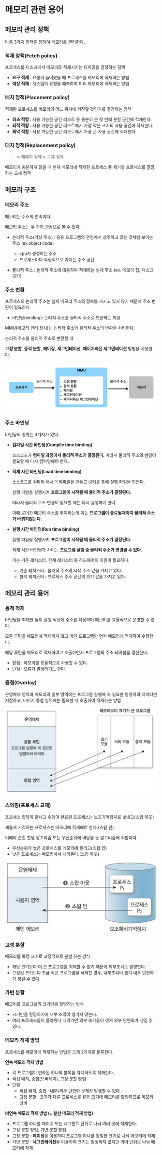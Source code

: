 # 메모리 관련 용어
## 메모리 관리 정책

다음 3가지 정책을 정하여 메모리를 관리한다.

### 적재 정책(Fetch policy)

프로세스를 디스크에서 메모리로 적재시키는 타이밍을 결정하는 정책

- **요구 적재** : 요청이 들어왔을 때 프로세스를 메모리에 적재하는 방법
- **예상 적재** : 시스템의 요청을 예측하여 미리 메모리에 적재하는 방법

### 배치 정책(Placement policy)

적재된 프로세스를 메모리의 어느 위치에 저장할 것인가를 결정하는 정책

- **최초 적합** : 사용 가능한 공간 리스트 중 충분히 큰 첫 번째 분할 공간에 적재한다.
- **최적 적합** : 사용 가능한 공간 리스트에서 가장 작은 크기의 사용 공간에 적재한다.
- **최악 적합** : 사용 가능한 공간 리스트에서 가장 큰 사용 공간에 적재한다.

### 대치 정책(Replacement policy)

> = 재배치 정책 = 교체 정책

메모리가 충분하지 않을 때 현재 메모리에 적제된 프로세스 중 제거할 프로세스를 결정하는 교체 정책

## 메모리 구조

### 메모리 주소

메모리는 주소의 연속이다.

메모리 주소는 두 가지 관점으로 볼 수 있다.

- 논리적 주소(가상 주소) : 응용 프로그램의 관점에서 상주하고 있는 것처럼 보이는 주소 (ex.object code)
    - cpu가 생성하는 주소
    - 프로세스마다 독립적으로 가지는 주소 공간

- 물리적 주소 : 논리적 주소에 대응하여 적재하는 실제 주소 (ex. 메모리 칩, 디스크 공간)

### 주소 변환

프로세스의 논리적 주소는 실제 메모리 주소의 정보를 가지고 있지 않기 때문에 주소 변환이 필요하다.

- 바인딩(binding): 논리적 주소를 물리적 주소로 변환하는 과정

MMU(메모리 관리 장치)는 논리적 주소와 물리적 주소의 변환을 처리한다.

논리적 주소를 물리적 주소로 변환할 때

**고정 분할**, **동적 분할**, **페이징**, **세그먼테이션**, **페이지화된 세그먼테이션** 방법을 사용한다.

<p>
  <img src="./imgs/메모리%20관련%20용어/Binding.png">
</p>

### 주소 바인딩

바인딩의 종류는 3가지가 있다.

- **컴파일 시간 바인딩(Compile time binding)**

    소스코드가 **컴파일 과정에서 물리적 주소가 결정된다.**
    따라서 물리적 주소의 변경이 필요할 때 다시 컴파일해야 한다.

- **적재 시간 바인딩(Load time binding)**

    소스코드를 컴파일 해서 목적파일을 만들고 링커를 통해 실행 파일을 만든다.

    실행 파일을 실행시켜 **프로그램이 시작될 때 물리적 주소가 결정된다.**

    따라서 물리적 주소 변경이 필요할 때는 다시 실행해야 한다.

    이때 로더가 메모리 주소를 부여하는데 이는 **프로그램이 종료될때까지 물리적 주소가 바뀌지않는다.** 

- **실행 시간 바인딩(Run time binding)**

    실행 파일을 실행시켜 **프로그램이 시작될 때 물리적 주소가 결정된다.**

    적재 시간 바인딩과 차이는 **프로그램 실행 중 물리적 주소가 변경될 수 있다.**

    이는 기준 레지스터, 한계 레지스터 등 하드웨어의 지원이 필요하다.

    - 기준 레지스터 : 물리적 주소의 시작 주소 값을 가지고 있다.
    - 한계 레지스터 : 프로세스 주소 공간의 크기 값을 가지고 있다.

## 메모리 관리 용어

### 동적 적재

바인딩을 최대한 늦춰 실행 직전에 주소를 확정하며 메모리를 효율적으로 운영할 수 있다.

모든 루틴을 메모리에 적재하지 않고 메인 프로그램만 먼저 메모리에 적재하여 수행한다.

해당 루틴을 메모리로 적재하려고 호출하면서 프로그램의 주소 테이블을 갱신한다.

- 장점 : 메모리를 효율적으로 사용할 수 있다.
- 단점 : 오류가 발생하기도 한다.

### 중첩(Overlay)

운영체제 영역과 메모리의 일부 영역에는 프로그램 실행에 꼭 필요한 명령어와 데이터만 저장하고, 나머지 중첩 영역에는 필요할 때 호출하여 적재하는 방법

<p>
  <img src="./imgs/메모리%20관련%20용어/중첩.png">
</p>

### 스와핑(프로세스 교체)

프로세스 할당이 끝나고 수행이 완료된 프로세스는 보조기억장치로 보내고(스왑 아웃)

새롭게 시작하는 프로세스는 메모리에 적재해야 한다.(스왑 인)

이래야 순환 할당 알고리즘 또는 우선순위에 바탕을 둔 알고리즘에 적합하다.

- 우선순위가 높은 프로세스를 메모리에 올리고(스왑 인)
- 낮은 프로세스는 메모리에서 내려온다.(스왑 아웃)

<p>
  <img src="./imgs/메모리%20관련%20용어/스와핑.png">
</p>

### 고정 분할

메모리를 특정 크기로 고정적으로 분할 하는 방식

- 해당 크기보다 더 큰 프로그램을 적재할 수 없기 때문에 외부조각도 발생한다.
- 고정된 크기보다 조금 작은 프로그램을 적재할 경우, 내부조각이 생겨 내부 단편화가 생길 수 있다.

### 가변 분할

메모리를 프로그램의 크기만큼 할당하는 방식

- 크기만큼 할당하기에 내부 조각이 생기지 않는다.
- 여러 프로세스들이 올라왔다 내려가면 외부 조각들이 생겨 외부 단편화가 생길 수 있다.

### 메모리 적재 방법

프로세스를 메모리에 적재하는 방법은 크게 2가지로 분류한다.

**연속 메모리 적재 방법**

- 각 프로그램이 연속된 하나의 블록을 차지하도록 적재한다.
- 직접 배치, 중첩(오버레이), 고정 분할 방법
- 단점
    - 직접 배치, 중첩 : 내부/외부 단편화 문제가 발생할 수 있다.
    - 고정 분할 : 크기가 다른 프로세스를 같은 크기에 메모리를 할당하므로 메모리 낭비

**비연속 메모리 적재 방법 (= 분산 메모리 적재 방법)**

- 프로그램 하나를 페이지 또는 세그먼트 단위로 나눠 여러 곳에 적재한다.
- 고정 분할 방법, 가변 분할 방법
- 고정 분할 : **페이징**을 이용하여 프로그램 하나를 동일한 크기로 나눠 메모리에 적재
- 가변 분할 : **세그먼테이션**을 이용하여 크기는 일정하지 않지만 의미 단위로 나눠 메모리에 적재
